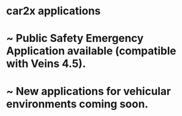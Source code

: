 # car2x applications

# ~ Public Safety Emergency Application available (compatible with Veins 4.5).
# ~ New applications for vehicular environments coming soon.
